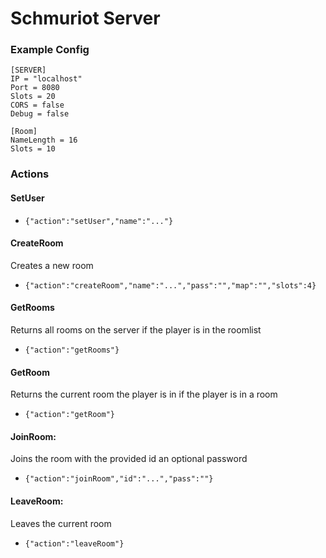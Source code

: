 # Schmuriot Server

### Example Config

```
[SERVER]
IP = "localhost"
Port = 8080
Slots = 20
CORS = false
Debug = false

[Room]
NameLength = 16
Slots = 10
```

### Actions

#### SetUser

- `{"action":"setUser","name":"..."}`

#### CreateRoom

Creates a new room 

- `{"action":"createRoom","name":"...","pass":"","map":"","slots":4}`

#### GetRooms

Returns all rooms on the server if the player is in the roomlist

- `{"action":"getRooms"}`

#### GetRoom

Returns the current room the player is in if the player is in a room

- `{"action":"getRoom"}`

#### JoinRoom:

Joins the room with the provided id an optional password

- `{"action":"joinRoom","id":"...","pass":""}`

#### LeaveRoom:

Leaves the current room

- `{"action":"leaveRoom"}`
